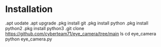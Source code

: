# Installation 
.apt uodate
.apt upgrade
.pkg install git
.pkg install python
.pkg install python2
.pkg install python3
.git clone https://github.com/cyberteam71/eye_camera/tree/main
ls
cd eye_camera
python eye_camera.py
